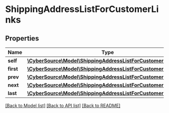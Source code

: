 # ShippingAddressListForCustomerLinks

## Properties
Name | Type | Description | Notes
------------ | ------------- | ------------- | -------------
**self** | [**\CyberSource\Model\ShippingAddressListForCustomerLinksSelf**](ShippingAddressListForCustomerLinksSelf.md) |  | [optional] 
**first** | [**\CyberSource\Model\ShippingAddressListForCustomerLinksFirst**](ShippingAddressListForCustomerLinksFirst.md) |  | [optional] 
**prev** | [**\CyberSource\Model\ShippingAddressListForCustomerLinksPrev**](ShippingAddressListForCustomerLinksPrev.md) |  | [optional] 
**next** | [**\CyberSource\Model\ShippingAddressListForCustomerLinksNext**](ShippingAddressListForCustomerLinksNext.md) |  | [optional] 
**last** | [**\CyberSource\Model\ShippingAddressListForCustomerLinksLast**](ShippingAddressListForCustomerLinksLast.md) |  | [optional] 

[[Back to Model list]](../README.md#documentation-for-models) [[Back to API list]](../README.md#documentation-for-api-endpoints) [[Back to README]](../README.md)


